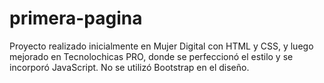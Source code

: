 # primera-pagina
Proyecto realizado inicialmente en Mujer Digital con HTML y CSS, y luego mejorado en Tecnolochicas PRO, donde se perfeccionó el estilo y se incorporó JavaScript. No se utilizó Bootstrap en el diseño.
